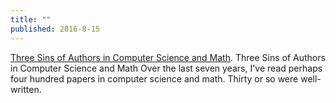 ```yaml
---
title: ""
published: 2016-8-15
---
```


  <a href="http://www.cs.cmu.edu/~jrs/sins.html" target="_blank">Three Sins of Authors in Computer Science and Math</a>. Three Sins of Authors in Computer Science and Math  Over the last seven years, I've read perhaps four hundred papers in computer science and math. Thirty or so were well-written.

